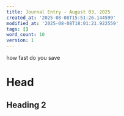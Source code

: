 ```yaml
---
title: Journal Entry - August 03, 2025
created_at: '2025-08-08T15:51:26.144599'
modified_at: '2025-08-08T18:01:21.922559'
tags: []
word_count: 10
version: 1
---
```


how fast do you save
# Head
## Heading 2